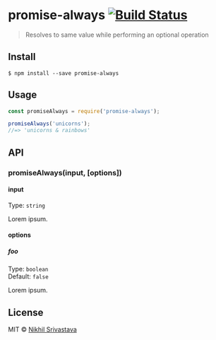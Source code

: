 # promise-always [![Build Status](https://travis-ci.org/niksrc/promise-always.svg?branch=master)](https://travis-ci.org/niksrc/promise-always)

> Resolves to same value while performing an optional operation


## Install

```
$ npm install --save promise-always
```


## Usage

```js
const promiseAlways = require('promise-always');

promiseAlways('unicorns');
//=> 'unicorns & rainbows'
```


## API

### promiseAlways(input, [options])

#### input

Type: `string`

Lorem ipsum.

#### options

##### foo

Type: `boolean`<br>
Default: `false`

Lorem ipsum.


## License

MIT © [Nikhil Srivastava](http://niksrc.github.io)
